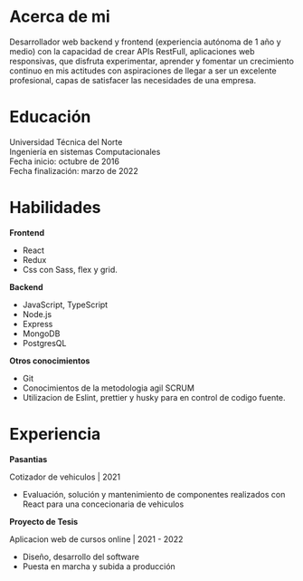 # Acerca de mi

Desarrollador web backend y frontend (experiencia autónoma de 1 año y medio) con la capacidad de crear APIs RestFull, aplicaciones web responsivas, que disfruta experimentar, aprender y fomentar un crecimiento continuo en mis actitudes con aspiraciones de llegar a ser un excelente profesional, capas de satisfacer las necesidades de una empresa.

# Educación

Universidad Técnica del Norte <br/>
Ingeniería en sistemas Computacionales <br/>
Fecha inicio: octubre de 2016 <br/>
Fecha finalización: marzo de 2022

# Habilidades

**Frontend**
 * React
 * Redux
 * Css con Sass, flex y grid.

**Backend**
* JavaScript, TypeScript
* Node.js
* Express
* MongoDB
* PostgresQL

**Otros conocimientos**
* Git
* Conocimientos de la metodologia agil SCRUM
* Utilizacion de Eslint, prettier y husky para en control de codigo fuente.

# Experiencia

**Pasantias**

Cotizador de vehiculos | 2021
* Evaluación, solución y mantenimiento de componentes realizados con React para una concecionaria de vehiculos

**Proyecto de Tesis**

Aplicacion web de cursos online | 2021 - 2022
 * Diseño, desarrollo del software
 * Puesta en marcha y subida a producción
